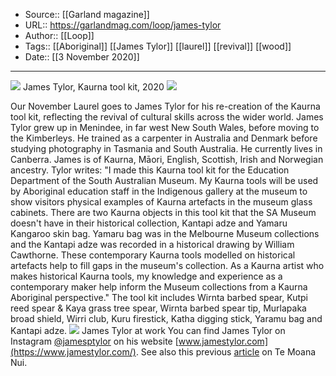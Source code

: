 ﻿
  * Source:: [[Garland magazine]]
  * URL:: https://garlandmag.com/loop/james-tylor
  * Author:: [[Loop]]
  * Tags:: [[Aboriginal]] [[James Tylor]] [[laurel]] [[revival]] [[wood]]
  * Date:: [[3 November 2020]]


* * *
[![](https://garlandmag.com/wp-content/uploads/2020/11/Garland-3.jpg)](https://garlandmag.com/wp-content/uploads/2020/11/Garland-3.jpg)
     James Tylor, Kaurna tool kit, 2020
[![](https://garlandmag.com/wp-content/uploads/2020/11/Garland-1.jpg)](https://garlandmag.com/wp-content/uploads/2020/11/Garland-1.jpg)
  

Our November Laurel goes to James Tylor for his re-creation of the Kaurna tool kit, reflecting the revival of cultural skills across the wider world.
James Tylor grew up in Menindee, in far west New South Wales, before moving to the Kimberleys. He trained as a carpenter in Australia and Denmark before studying photography in Tasmania and South Australia. He currently lives in Canberra. James is of Kaurna, Māori, English, Scottish, Irish and Norwegian ancestry.
Tylor writes:
"I made this Kaurna tool kit for the Education Department of the South Australian Museum. My Kaurna tools will be used by Aboriginal education staff in the Indigenous gallery at the museum to show visitors physical examples of Kaurna artefacts in the museum glass cabinets. There are two Kaurna objects in this tool kit that the SA Museum doesn't have in their historical collection, Kantapi adze and Yamaru Kangaroo skin bag. Yamaru bag was in the Melbourne Museum collections and the Kantapi adze was recorded in a historical drawing by William Cawthorne. These contemporary Kaurna tools modelled on historical artefacts help to fill gaps in the museum's collection. As a Kaurna artist who makes historical Kaurna tools, my knowledge and experience as a contemporary maker help inform the Museum collections from a Kaurna Aboriginal perspective."
The tool kit includes Wirnta barbed spear, Kutpi reed spear & Kaya grass tree spear, Wirnta barbed spear tip, Murlapaka broad shield, Wirri club, Kuru firestick, Katha digging stick, Yaramu bag and Kantapi adze.
![](https://garlandmag.com/wp-content/uploads/2020/11/Garland-2-655x1024.jpg)
James Tylor at work
You can find James Tylor on Instagram [@jamesptylor](https://instagram.com/jamesptylor) on his website [www.jamestylor.com](https://www.jamestylor.com/). See also this previous [article](https://garlandmag.com/loop/james-tylor-te-moana-nui-navigating-time-space/) on Te Moana Nui.
 
 
